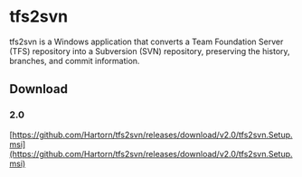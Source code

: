 tfs2svn
=======

tfs2svn is a Windows application that converts a Team Foundation Server (TFS) repository into a Subversion (SVN) repository, preserving the history, branches, and commit information.

## Download

### 2.0

[https://github.com/Hartorn/tfs2svn/releases/download/v2.0/tfs2svn.Setup.msi](https://github.com/Hartorn/tfs2svn/releases/download/v2.0/tfs2svn.Setup.msi)


